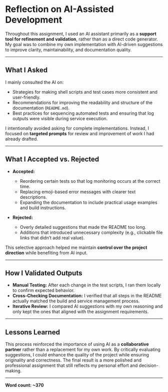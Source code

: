 # Reflection on AI-Assisted Development

Throughout this assignment, I used an AI assistant primarily as a **support tool for refinement and validation**, rather than as a direct code generator. My goal was to combine my own implementation with AI-driven suggestions to improve clarity, maintainability, and documentation quality.

---

## What I Asked
I mainly consulted the AI on:
- Strategies for making shell scripts and test cases more consistent and user-friendly.  
- Recommendations for improving the readability and structure of the documentation (`README.md`).  
- Best practices for sequencing automated tests and ensuring that log outputs were visible during service execution.  

I intentionally avoided asking for complete implementations. Instead, I focused on **targeted prompts** for review and improvement of work I had already drafted.

---

## What I Accepted vs. Rejected
- **Accepted:**  
  - Reordering certain tests so that log monitoring occurs at the correct time.  
  - Replacing emoji-based error messages with clearer text descriptions.  
  - Expanding the documentation to include practical usage examples and build instructions.  

- **Rejected:**  
  - Overly detailed suggestions that made the README too long.  
  - Additions that introduced unnecessary complexity (e.g., clickable file links that didn’t add real value).  

This selective approach helped me maintain **control over the project direction** while benefiting from AI input.

---

## How I Validated Outputs
- **Manual Testing:** After each change in the test scripts, I ran them locally to confirm expected behavior.  
- **Cross-Checking Documentation:** I verified that all steps in the README actually matched the build and service management process.  
- **Iterative Review:** I compared AI suggestions with my own reasoning and only kept the ones that aligned with the assignment requirements.  

---

## Lessons Learned
This process reinforced the importance of using AI as a **collaborative partner** rather than a replacement for my own work. By critically evaluating suggestions, I could enhance the quality of the project while ensuring originality and correctness. The final result is a more polished and professional assignment that still reflects my personal effort and decision-making.

---

**Word count: ~370**
